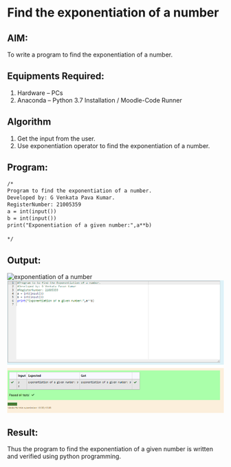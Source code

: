 # Find the exponentiation of a number

## AIM:
To write a program to find the exponentiation of a number.

## Equipments Required:
1. Hardware – PCs
2. Anaconda – Python 3.7 Installation / Moodle-Code Runner

## Algorithm
1. Get the input from the user.
2. Use exponentiation operator to find the exponentiation of a number.

## Program:
```
/*
Program to find the exponentiation of a number.
Developed by: G Venkata Pava Kumar.
RegisterNumber: 21005359
a = int(input())
b = int(input())
print("Exponentiation of a given number:",a**b)

*/
```

## Output:
![exponentiation of a number](expo.png)
![exponentiation of a number](expon.png)


## Result:
Thus the program to find the exponentiation of a given number is written and verified using python programming.
